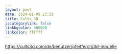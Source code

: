 ```yaml
---
layout: post
date: 2024-01-05 23:53
title: Cults 3D
iscategorylink: false
linkbgcolor: 000000
linkcolor: ffffff
---
```

https://cults3d.com/de/benutzer/pfeifferch/3d-modelle